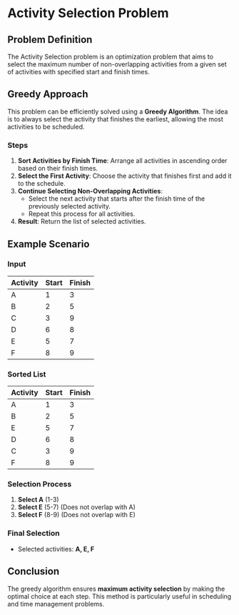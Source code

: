 # Activity Selection Problem

## Problem Definition

The Activity Selection problem is an optimization problem that aims to select the maximum number of non-overlapping activities from a given set of activities with specified start and finish times.

## Greedy Approach

This problem can be efficiently solved using a **Greedy Algorithm**. The idea is to always select the activity that finishes the earliest, allowing the most activities to be scheduled.

### Steps

1. **Sort Activities by Finish Time**: Arrange all activities in ascending order based on their finish times.
2. **Select the First Activity**: Choose the activity that finishes first and add it to the schedule.
3. **Continue Selecting Non-Overlapping Activities**:
   - Select the next activity that starts after the finish time of the previously selected activity.
   - Repeat this process for all activities.
4. **Result**: Return the list of selected activities.

## Example Scenario

### Input

| Activity | Start | Finish |
|----------|-------|--------|
| A        | 1     | 3      |
| B        | 2     | 5      |
| C        | 3     | 9      |
| D        | 6     | 8      |
| E        | 5     | 7      |
| F        | 8     | 9      |

### Sorted List

| Activity | Start | Finish |
|----------|-------|--------|
| A        | 1     | 3      |
| B        | 2     | 5      |
| E        | 5     | 7      |
| D        | 6     | 8      |
| C        | 3     | 9      |
| F        | 8     | 9      |

### Selection Process

1. **Select A** (1-3)
2. **Select E** (5-7) (Does not overlap with A)
3. **Select F** (8-9) (Does not overlap with E)

### Final Selection

- Selected activities: **A, E, F**

## Conclusion

The greedy algorithm ensures **maximum activity selection** by making the optimal choice at each step. This method is particularly useful in scheduling and time management problems.
